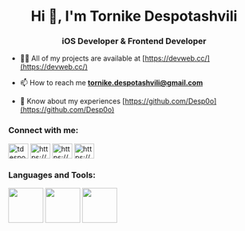 <h1 align="center">Hi 👋, I'm Tornike Despotashvili</h1>
<h3 align="center">iOS Developer & Frontend Developer</h3>

- 👨‍💻 All of my projects are available at [https://devweb.cc/](https://devweb.cc/)

- 📫 How to reach me **tornike.despotashvili@gmail.com**

- 📄 Know about my experiences [https://github.com/Desp0o](https://github.com/Desp0o)

<h3 align="left">Connect with me:</h3>
<p align="left">
<a href="https://twitter.com/tdespotashvili" target="blank"><img align="center" src="https://raw.githubusercontent.com/rahuldkjain/github-profile-readme-generator/master/src/images/icons/Social/twitter.svg" alt="tdespotashvili" height="30" width="40" /></a>
<a href="https://www.linkedin.com/in/tornike-despotashvili-250150219/" target="blank"><img align="center" src="https://raw.githubusercontent.com/rahuldkjain/github-profile-readme-generator/master/src/images/icons/Social/linked-in-alt.svg" alt="https://www.linkedin.com/" height="30" width="40" /></a>
<a href="https://www.facebook.com/tornike.despotashvili/" target="blank"><img align="center" src="https://raw.githubusercontent.com/rahuldkjain/github-profile-readme-generator/master/src/images/icons/Social/facebook.svg" alt="https://www.facebook.com/tornike.despotashvili/" height="30" width="40" /></a>
<a href="https://www.instagram.com/desp.o/" target="blank"><img align="center" src="https://raw.githubusercontent.com/rahuldkjain/github-profile-readme-generator/master/src/images/icons/Social/instagram.svg" alt="https://www.instagram.com/" height="30" width="40" /></a>
</p>

<h3 align="left">Languages and Tools:</h3>
<img src="https://raw.githubusercontent.com/marwin1991/profile-technology-icons/refs/heads/main/icons/ios.png" width="70"/> <img src="https://raw.githubusercontent.com/marwin1991/profile-technology-icons/refs/heads/main/icons/swift.png" width="70"/> <img src="https://raw.githubusercontent.com/marwin1991/profile-technology-icons/refs/heads/main/icons/xcode.png" width="70"/>
